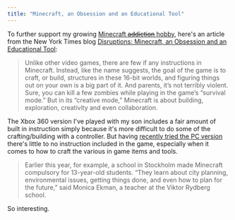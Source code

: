 ```yaml
---
title: "Minecraft, an Obsession and an Educational Tool"
---
```

<p>To further support my growing <a href="https://www.youtube.com/user/ichrisplaysminecraft">Minecraft <del datetime="2013-09-30T22:24:51+00:00">addiction</del> hobby</a>, here's an article from the New York Times blog <a href="https://bits.blogs.nytimes.com/2013/09/15/minecraft-an-obsession-and-an-educational-tool/">Disruptions: Minecraft, an Obsession and an Educational Tool</a>:</p>
<blockquote><p>
  Unlike other video games, there are few if any instructions in Minecraft. Instead, like the name suggests, the goal of the game is to craft, or build, structures in these 16-bit worlds, and figuring things out on your own is a big part of it. And parents, it’s not terribly violent. Sure, you can kill a few zombies while playing in the game’s “survival mode.” But in its “creative mode,” Minecraft is about building, exploration, creativity and even collaboration.
</p></blockquote>
<p>The Xbox 360 version I've played with my son includes a fair amount of built in instruction simply because it's more difficult to do some of the crafting/building with a controller. But having <a href="https://www.youtube.com/watch?v=8VjHaBS6YEM&amp;feature=c4-overview-vl&amp;list=PLc4TV75F6ZWPZe83CKtBifZUXL0Oxv6T6">recently tried the PC version</a> there's little to no instruction included in the game, especially when it comes to how to craft the various in game items and tools.</p>
<blockquote><p>
  Earlier this year, for example, a school in Stockholm made Minecraft compulsory for 13-year-old students. “They learn about city planning, environmental issues, getting things done, and even how to plan for the future,” said Monica Ekman, a teacher at the Viktor Rydberg school.
</p></blockquote>
<p>So interesting.</p>
